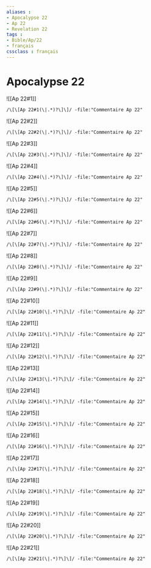 ```yaml
---
aliases : 
- Apocalypse 22
- Ap 22
- Revelation 22
tags : 
- Bible/Ap/22
- français
cssclass : français
---
```


# Apocalypse 22

![[Ap 22#1]]

```query
/\[\[Ap 22#1(\|.*)?\]\]/ -file:"Commentaire Ap 22"
```

![[Ap 22#2]]

```query
/\[\[Ap 22#2(\|.*)?\]\]/ -file:"Commentaire Ap 22"
```

![[Ap 22#3]]

```query
/\[\[Ap 22#3(\|.*)?\]\]/ -file:"Commentaire Ap 22"
```

![[Ap 22#4]]

```query
/\[\[Ap 22#4(\|.*)?\]\]/ -file:"Commentaire Ap 22"
```

![[Ap 22#5]]

```query
/\[\[Ap 22#5(\|.*)?\]\]/ -file:"Commentaire Ap 22"
```

![[Ap 22#6]]

```query
/\[\[Ap 22#6(\|.*)?\]\]/ -file:"Commentaire Ap 22"
```

![[Ap 22#7]]

```query
/\[\[Ap 22#7(\|.*)?\]\]/ -file:"Commentaire Ap 22"
```

![[Ap 22#8]]

```query
/\[\[Ap 22#8(\|.*)?\]\]/ -file:"Commentaire Ap 22"
```

![[Ap 22#9]]

```query
/\[\[Ap 22#9(\|.*)?\]\]/ -file:"Commentaire Ap 22"
```

![[Ap 22#10]]

```query
/\[\[Ap 22#10(\|.*)?\]\]/ -file:"Commentaire Ap 22"
```

![[Ap 22#11]]

```query
/\[\[Ap 22#11(\|.*)?\]\]/ -file:"Commentaire Ap 22"
```

![[Ap 22#12]]

```query
/\[\[Ap 22#12(\|.*)?\]\]/ -file:"Commentaire Ap 22"
```

![[Ap 22#13]]

```query
/\[\[Ap 22#13(\|.*)?\]\]/ -file:"Commentaire Ap 22"
```

![[Ap 22#14]]

```query
/\[\[Ap 22#14(\|.*)?\]\]/ -file:"Commentaire Ap 22"
```

![[Ap 22#15]]

```query
/\[\[Ap 22#15(\|.*)?\]\]/ -file:"Commentaire Ap 22"
```

![[Ap 22#16]]

```query
/\[\[Ap 22#16(\|.*)?\]\]/ -file:"Commentaire Ap 22"
```

![[Ap 22#17]]

```query
/\[\[Ap 22#17(\|.*)?\]\]/ -file:"Commentaire Ap 22"
```

![[Ap 22#18]]

```query
/\[\[Ap 22#18(\|.*)?\]\]/ -file:"Commentaire Ap 22"
```

![[Ap 22#19]]

```query
/\[\[Ap 22#19(\|.*)?\]\]/ -file:"Commentaire Ap 22"
```

![[Ap 22#20]]

```query
/\[\[Ap 22#20(\|.*)?\]\]/ -file:"Commentaire Ap 22"
```

![[Ap 22#21]]

```query
/\[\[Ap 22#21(\|.*)?\]\]/ -file:"Commentaire Ap 22"
```

